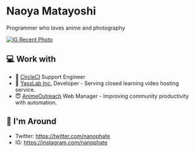 # Naoya Matayoshi

Programmer who loves anime and photography

[![IG Recent Photo](https://i.gyazo.com/e40f9074022398c5901c21bed0a74d69.png)](https://instagram.com/nanophate)

## :computer: Work with

- :japan: [CircleCI](https://circleci.com/) Support Engineer
- :japan: [YassLab Inc.](https://yasslab.jp/) Developer - Serving closed learning video hosting service.
- :innocent: [AnimeOutreach](https://animeoutreach.org) Web Manager - Improving community productivity with automation.

## :link: I'm Around

- Twitter: https://twitter.com/nanophate
- IG: https://instagram.com/nanophate
